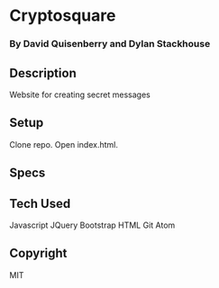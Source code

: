 # Cryptosquare
### By David Quisenberry and Dylan Stackhouse
## Description
Website for creating secret messages
## Setup
Clone repo.  Open index.html.
## Specs


## Tech Used
Javascript
JQuery
Bootstrap
HTML
Git
Atom
## Copyright
MIT
